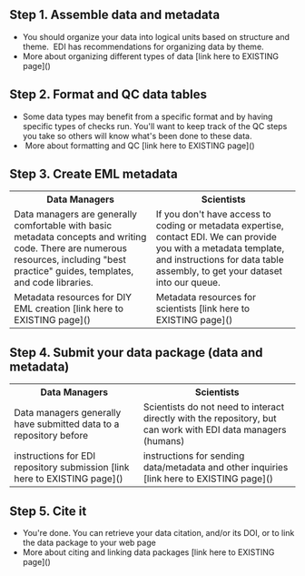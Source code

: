 <h2>Step 1. Assemble data and metadata </h2>
<ul>
 	<li style="text-align: left;">You should organize your data into logical units based on structure and theme.  EDI has recommendations for organizing data by theme.</li>
 	<li>More about organizing different types of data [link here to EXISTING page]()</li>
</ul>


<h2>Step 2. Format and QC data tables</h2>
<ul>
 	<li>Some data types may benefit from a specific format and by having specific types of checks run. You'll want to keep track of the QC steps you take so others will know what's been done to these data. </li>
 	<li> More about formatting and QC [link here to EXISTING page]() </li>
</ul>




<h2>Step 3. Create EML metadata</h2>
<table>
<tbody>
<tr>
<th>Data Managers</th>
<th>Scientists</th>
</tr>
<tr>
<td>Data managers are generally comfortable with basic metadata concepts and writing code. There are numerous resources, including "best practice" guides, templates, and code libraries.</td>
<td>If you don't have access to coding or metadata expertise, contact EDI. We can provide you with a metadata template, and instructions for data table assembly, to get your dataset into our queue.</td>
</tr>
<tr>
<td>Metadata resources for DIY EML creation [link here to EXISTING page]()</td>
<td>Metadata resources for scientists [link here to EXISTING page]()</td>
</tr>
</tbody>
</table>


<h2>Step 4. Submit your data package (data and metadata)</h2>
<table>
<tbody>
<tr>
<th>Data Managers</th>
<th>Scientists</th>
</tr>
<tr>
<td>Data managers generally have submitted data to a repository before</td>
<td>Scientists do not need to interact directly with the repository, but can work with EDI data managers (humans)</td>
</tr>
<tr>
<td>instructions for EDI repository submission [link here to EXISTING page]()</td>
<td>instructions for sending data/metadata and other inquiries  [link here to EXISTING page]()</td>
</tr>
</tbody>
</table>


<h2>Step 5. Cite it</h2>
<ul>
 	<li>You're done. You can retrieve your data citation, and/or its DOI, or to link the data package to your web page </li>
 	<li>More about citing and linking data packages [link here to EXISTING page]()</li>
</ul>


